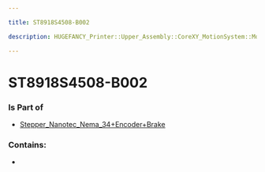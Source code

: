 ```yaml
---

title: ST8918S4508-B002

description: HUGEFANCY_Printer::Upper_Assembly::CoreXY_MotionSystem::Motor_A::Stepper_Nanotec_Nema_34+Encoder+Brake::ST8918S4508-B002

---
```

# ST8918S4508-B002
<script>
    var geoarray = '{"ST8918S4508-B002": {}}';
</script>
<script>
    var basepath = '/assets/HUGEFANCY_Printer/Upper_Assembly/CoreXY_MotionSystem/Motor_A/Stepper_Nanotec_Nema_34+Encoder+Brake/';
</script>
<link rel="stylesheet" href="/css/container.css">

<div id="container"></div>

<!-- these are the required scripts for the three.js scene -->
<script src="/lib/three.min.js"></script>
<script src="/lib/OrbitControls.js"></script>
<script src="/lib/RectAreaLightUniformsLib.js"></script>
<!-- this is your app's lib file -->
<script src="/lib/triceratops_app.js"></script>
### Is Part of
- [Stepper_Nanotec_Nema_34+Encoder+Brake](../Stepper_Nanotec_Nema_34+Encoder+Brake)  

### Contains:
- [](./ST8918S4508-B002/)

